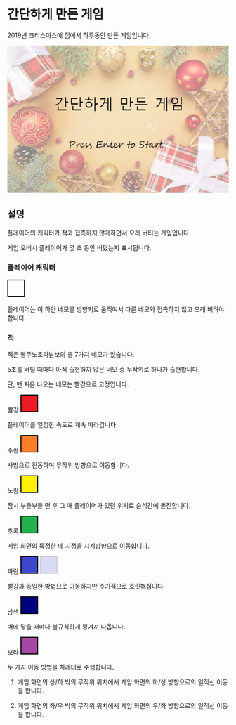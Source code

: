 # 간단하게 만든 게임
2019년 크리스마스에 집에서 하루동안 만든 게임입니다.

![title](./graphics/title.jpg)

## 설명

플레이어의 캐릭터가 적과 접촉하지 않게하면서 오래 버티는 게임입니다.

게임 오버시 플레이어가 몇 초 동안 버텼는지 표시됩니다.

### 플레이어 캐릭터

![player](./graphics/player.png)

플레이어는 이 하얀 네모를 방향키로 움직여서 다른 네모와 접촉하지 않고 오래 버텨야합니다.

### 적

적은 빨주노초파남보의 총 7가지 네모가 있습니다.

5초를 버틸 때마다 아직 출현하지 않은 네모 중 무작위로 하나가 출현합니다.

단, 맨 처음 나오는 네모는 빨강으로 고정입니다.

빨강
![red](./graphics/red.png)

플레이어를 일정한 속도로 계속 따라갑니다.

주황
![orange](./graphics/orange.png)

사방으로 진동하며 무작위 방향으로 이동합니다.

노랑
![yellow](./graphics/yellow.png)

잠시 부들부들 떤 후 그 때 플레이어가 있던 위치로 순식간에 돌진합니다.

초록
![green](./graphics/green.png)

게임 화면의 특정한 네 지점을 시계방향으로 이동합니다.

파랑
![blue](./graphics/blue.png)
![blueStealth](./graphics/blueStealth.png)

빨강과 동일한 방법으로 이동하지만 주기적으로 흐릿해집니다.

남색
![navy](./graphics/navy.png)

벽에 닿을 때마다 불규칙하게 튕겨져 나옵니다.

보라
![purple](./graphics/purple.png)

두 가지 이동 방법을 차례대로 수행합니다.

1. 게임 화면의 상/하 밖의 무작위 위치에서 게임 화면의 하/상 방향으로의 일직선 이동을 합니다.

2. 게임 화면의 좌/우 밖의 무작위 위치에서 게임 화면의 우/좌 방향으로의 일직선 이동을 합니다.
